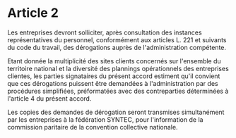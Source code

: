 # Article 2

  
 Les entreprises devront solliciter, après consultation des instances représentatives du personnel, conformément aux articles L. 221 et suivants du code du travail, des dérogations auprès de l'administration compétente.  
  
 Etant donnée la multiplicité des sites clients concernés sur l'ensemble du territoire national et la diversité des plannings opérationnels des entreprises clientes, les parties signataires du présent accord estiment qu'il convient que ces dérogations puissent être demandées à l'administration par des procédures simplifiées, préformatées avec des contreparties déterminées à l'article 4 du présent accord.  
  
 Les copies des demandes de dérogation seront transmises simultanément par les entreprises à la fédération SYNTEC, pour l'information de la commission paritaire de la convention collective nationale.  
